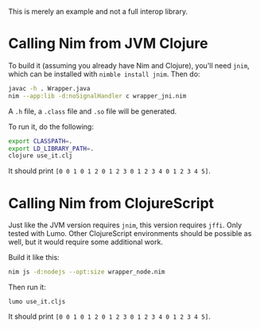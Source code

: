 This is merely an example and not a full interop library.

# Calling Nim from JVM Clojure

To build it (assuming you already have Nim and Clojure), you'll need `jnim`, which can be installed with `nimble install jnim`. Then do:

```sh
javac -h . Wrapper.java
nim --app:lib -d:noSignalHandler c wrapper_jni.nim
```

A `.h` file, a `.class` file and `.so` file will be generated.

To run it, do the following:

```sh
export CLASSPATH=.
export LD_LIBRARY_PATH=.
clojure use_it.clj
```

It should print `[0 0 1 0 1 2 0 1 2 3 0 1 2 3 4 0 1 2 3 4 5]`.

# Calling Nim from ClojureScript

Just like the JVM version requires `jnim`, this version requires `jffi`. Only tested with Lumo. Other ClojureScript environments should be possible as well, but it would require some additional work.

Build it like this:

```sh
nim js -d:nodejs --opt:size wrapper_node.nim
```

Then run it:

```
lumo use_it.cljs
```

It should print `[0 0 1 0 1 2 0 1 2 3 0 1 2 3 4 0 1 2 3 4 5]`.

